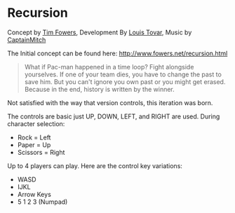 # Recursion
Concept by [Tim Fowers](http://www.fowers.net/), Development By [Louis Tovar](http://www.gltovar.com/), Music by [CaptainMitch](http://captainmitch.newgrounds.com/)

The Initial concept can be found here: http://www.fowers.net/recursion.html
>What if Pac-man happened in a time loop?    Fight alongside yourselves. If one of your team dies, you have to change the past to save him. But you can't ignore you own past or you might get erased. Because in the end, history is written by the winner.

Not satisfied with the way that version controls, this iteration was born.

The controls are basic just UP, DOWN, LEFT, and RIGHT are used. During character selection:
* Rock = Left
* Paper = Up
* Scissors = Right

Up to 4 players can play. Here are the control key variations:
* WASD
* IJKL 
* Arrow Keys
* 5 1 2 3 (Numpad)


